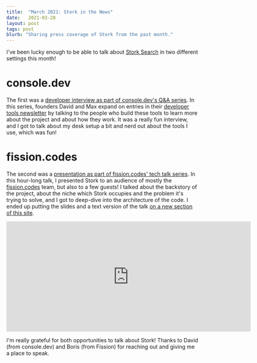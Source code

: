 ```yaml
---
title:  "March 2021: Stork in the News"
date:   2021-03-28
layout: post
tags: post
blurb: "Sharing press coverage of Stork from the past month."
---
```


I've been lucky enough to be able to talk about [Stork Search](https://stork-search.net) in two different settings this month!

# console.dev

The first was a [developer interview as part of console.dev's Q&A series](https://console.dev/qa/stork-search-james-little/). In this series, founders David and Max expand on entries in their [developer tools newsletter](https://console.dev) by talking to the people who build these tools to learn more about the project and about how they work. It was a really fun interview, and I got to talk about my desk setup a bit and nerd out about the tools I use, which was fun!

# fission.codes


The second was a [presentation as part of fission.codes' tech talk series](https://vimeo.com/529898007). In this hour-long talk, I presented Stork to an audience of mostly the [fission.codes](https://fission.codes) team, but also to a few guests! I talked about the backstory of the project, about the niche which Stork occupies and the problem it's trying to solve, and I got to deep-dive into the architecture of the code. I ended up putting the slides and a text version of the talk [on a new section of this site](https://jameslittle.me/talks/stork).

<iframe src="https://player.vimeo.com/video/529898007?color=6446FA&portrait=0" width="640" height="289" frameborder="0" allow="autoplay; fullscreen; picture-in-picture" allowfullscreen></iframe>

I'm really grateful for both opportunities to talk about Stork! Thanks to David (from console.dev) and Boris (from Fission) for reaching out and giving me a place to speak.